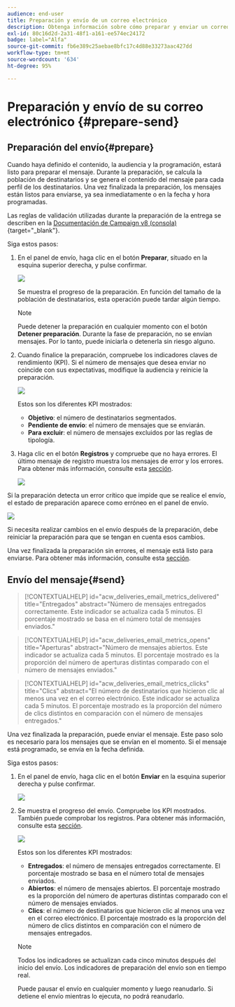 ```yaml
---
audience: end-user
title: Preparación y envío de un correo electrónico
description: Obtenga información sobre cómo preparar y enviar un correo electrónico con la IU de la web de Campaign
exl-id: 80c16d2d-2a31-48f1-a161-ee574ec24172
badge: label="Alfa"
source-git-commit: fb6e389c25aebae8bfc17c4d88e33273aac427dd
workflow-type: tm+mt
source-wordcount: '634'
ht-degree: 95%

---
```



# Preparación y envío de su correo electrónico {#prepare-send}


<!--

	show how to prepare and send the email + the live kpis in the dashboard

like acc when preparation, target calculated then send
real time KPIs, not in AJO. similar to ACS.
exclusion logs, causes
-->

<!--
send also KPIs
-->

## Preparación del envío{#prepare}

Cuando haya definido el contenido, la audiencia y la programación, estará listo para preparar el mensaje. Durante la preparación, se calcula la población de destinatarios y se genera el contenido del mensaje para cada perfil de los destinatarios. Una vez finalizada la preparación, los mensajes están listos para enviarse, ya sea inmediatamente o en la fecha y hora programadas.

Las reglas de validación utilizadas durante la preparación de la entrega se describen en la [Documentación de Campaign v8 (consola)](https://experienceleague.adobe.com/docs/campaign/campaign-v8/campaigns/send/validate/delivery-analysis.html){target="_blank"}.

Siga estos pasos:

1. En el panel de envío, haga clic en el botón **Preparar**, situado en la esquina superior derecha, y pulse confirmar.

   ![](assets/prepare.png)

   Se muestra el progreso de la preparación. En función del tamaño de la población de destinatarios, esta operación puede tardar algún tiempo.

   >[!NOTE]
   >
   >Puede detener la preparación en cualquier momento con el botón **Detener preparación**. Durante la fase de preparación, no se envían mensajes. Por lo tanto, puede iniciarla o detenerla sin riesgo alguno.

1. Cuando finalice la preparación, compruebe los indicadores claves de rendimiento (KPI). Si el número de mensajes que desea enviar no coincide con sus expectativas, modifique la audiencia y reinicie la preparación.

   ![](assets/prepare2.png)

   Estos son los diferentes KPI mostrados:

   * **Objetivo**: el número de destinatarios segmentados.
   * **Pendiente de envío**: el número de mensajes que se enviarán.
   * **Para excluir**: el número de mensajes excluidos por las reglas de tipología.

1. Haga clic en el botón **Registros** y compruebe que no haya errores. El último mensaje de registro muestra los mensajes de error y los errores. Para obtener más información, consulte esta [sección](delivery-logs.md).

   ![](assets/prepare-logs.png)

Si la preparación detecta un error crítico que impide que se realice el envío, el estado de preparación aparece como erróneo en el panel de envío.

![](assets/prepare-error.png)

Si necesita realizar cambios en el envío después de la preparación, debe reiniciar la preparación para que se tengan en cuenta esos cambios.

Una vez finalizada la preparación sin errores, el mensaje está listo para enviarse. Para obtener más información, consulte esta [sección](#send).

## Envío del mensaje{#send}

>[!CONTEXTUALHELP]
>id="acw_deliveries_email_metrics_delivered"
>title="Entregados"
>abstract="Número de mensajes entregados correctamente. Este indicador se actualiza cada 5 minutos. El porcentaje mostrado se basa en el número total de mensajes enviados."

>[!CONTEXTUALHELP]
>id="acw_deliveries_email_metrics_opens"
>title="Aperturas"
>abstract="Número de mensajes abiertos. Este indicador se actualiza cada 5 minutos. El porcentaje mostrado es la proporción del número de aperturas distintas comparado con el número de mensajes enviados."

>[!CONTEXTUALHELP]
>id="acw_deliveries_email_metrics_clicks"
>title="Clics"
>abstract="El número de destinatarios que hicieron clic al menos una vez en el correo electrónico. Este indicador se actualiza cada 5 minutos. El porcentaje mostrado es la proporción del número de clics distintos en comparación con el número de mensajes entregados."


Una vez finalizada la preparación, puede enviar el mensaje. Este paso solo es necesario para los mensajes que se envían en el momento. Si el mensaje está programado, se envía en la fecha definida.

Siga estos pasos:

1. En el panel de envío, haga clic en el botón **Enviar** en la esquina superior derecha y pulse confirmar.

   ![](assets/send.png)

1. Se muestra el progreso del envío. Compruebe los KPI mostrados. También puede comprobar los registros. Para obtener más información, consulte esta [sección](delivery-logs.md).

   ![](assets/send2.png)

   Estos son los diferentes KPI mostrados:

   * **Entregados**: el número de mensajes entregados correctamente. El porcentaje mostrado se basa en el número total de mensajes enviados.
   * **Abiertos**: el número de mensajes abiertos. El porcentaje mostrado es la proporción del número de aperturas distintas comparado con el número de mensajes enviados.
   * **Clics**: el número de destinatarios que hicieron clic al menos una vez en el correo electrónico. El porcentaje mostrado es la proporción del número de clics distintos en comparación con el número de mensajes entregados.

   >[!NOTE]
   >
   >Todos los indicadores se actualizan cada cinco minutos después del inicio del envío. Los indicadores de preparación del envío son en tiempo real.

   Puede pausar el envío en cualquier momento y luego reanudarlo. Si detiene el envío mientras lo ejecuta, no podrá reanudarlo.
